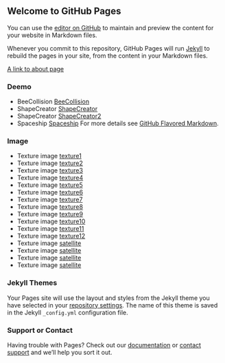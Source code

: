 ## Welcome to GitHub Pages

You can use the [editor on GitHub](https://github.com/sharyuwu/sharyuwu.github.io/edit/master/index.md) to maintain and preview the content for your website in Markdown files.

Whenever you commit to this repository, GitHub Pages will run [Jekyll](https://jekyllrb.com/) to rebuild the pages in your site, from the content in your Markdown files.

[A link to about page](/about)

### Deemo
- BeeCollision [BeeCollision](/Deemo/beeCollision.html)
- ShapeCreator [ShapeCreator](/Deemo/ShapeCreator.html)
- ShapeCreator [ShapeCreator2](/Deemo/ShapeCreator2.html)
- Spaceship [Spaceship](/Deemo/spaceshipScene.html)
For more details see [GitHub Flavored Markdown](https://guides.github.com/features/mastering-markdown/).

### Image
- Texture image [texture1](/image/texture1.png)
- Texture image [texture2](/image/texture2.jpg)
- Texture image [texture3](/image/texture3.jpg)
- Texture image [texture4](/image/texture4.png)
- Texture image [texture5](/image/texture5.jpg)
- Texture image [texture6](/image/texture6.jpg)
- Texture image [texture7](/image/texture7.jpg)
- Texture image [texture8](/image/texture8.png)
- Texture image [texture9](/image/texture9.png)
- Texture image [texture10](/image/texture10.jpg)
- Texture image [texture11](/image/texture11.jpg)
- Texture image [texture12](/image/texture12.jpg)
- Texture image [satellite](/image/dec.png)
- Texture image [satellite](/image/solarCellBroken.png)
- Texture image [satellite](/image/decBroken1.png)
- Texture image [satellite](/image/decBroken2.png)

### Jekyll Themes

Your Pages site will use the layout and styles from the Jekyll theme you have selected in your [repository settings](https://github.com/sharyuwu/sharyuwu.github.io/settings). The name of this theme is saved in the Jekyll `_config.yml` configuration file.

### Support or Contact

Having trouble with Pages? Check out our [documentation](https://help.github.com/categories/github-pages-basics/) or [contact support](https://github.com/contact) and we’ll help you sort it out.
